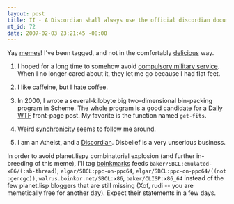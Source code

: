 ```yaml
--- 
layout: post
title: II - A Discordian shall always use the official discordian document numbering system
mt_id: 72
date: 2007-02-03 23:21:45 -08:00
---
```

Yay [memes](http://bc.tech.coop/blog/070203.html)! I've been tagged, and not in the comfortably [delicious](http://del.icio.us) way. 

1. I hoped for a long time to somehow avoid [compulsory military service](http://www.bmlv.gv.at/). When I no longer cared about it, they let me go because I had flat feet.

2. I like caffeine, but I hate coffee.

3. In 2000, I wrote a several-kilobyte big two-dimensional bin-packing program in Scheme. The whole program is a good candidate for a [Daily WTF](http://thedailywtf.com) front-page post. My favorite is the function named `get-fits`.

4. Weird [synchronicity](http://en.wikipedia.org/wiki/Synchronicity) seems to follow me around.

5. I am an Atheist, and a [Discordian](http://en.wikipedia.org/wiki/Discordianism). Disbelief is a very unserious business.

In order to avoid planet.lispy combinatorial explosion (and further in-breeding of this meme), I'll tag [boinkmarks](http://sbcl.boinkor.net/bench/) feeds `baker/SBCL:emulated-x86/(:sb-thread)`, `elgar/SBCL:ppc-on-ppc64`, `elgar/SBCL:ppc-on-ppc64/((not :gencgc))`, `walrus.boinkor.net/SBCL:x86`, `baker/CLISP:x86_64` instead of the few planet.lisp bloggers that are still missing (Xof, rudi -- you are memetically free for another day). Expect their statements in a few days. 
